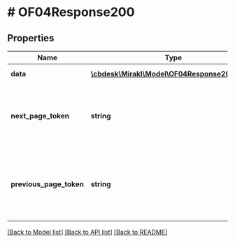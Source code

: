 # # OF04Response200

## Properties

Name | Type | Description | Notes
------------ | ------------- | ------------- | -------------
**data** | [**\cbdesk\Mirakl\Model\OF04Response200Data[]**](OF04Response200Data.md) | Page of data | [optional]
**next_page_token** | **string** | Token to access the next page. Absent if the current page is the last one. | [optional]
**previous_page_token** | **string** | Token to access the previous page. Absent if the current page is the first one. | [optional]

[[Back to Model list]](../../README.md#models) [[Back to API list]](../../README.md#endpoints) [[Back to README]](../../README.md)
